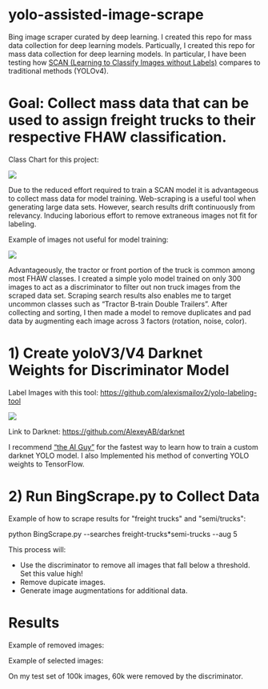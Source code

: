 # yolo-assisted-image-scrape
Bing image scraper curated by deep learning. I created this repo for mass data collection for deep learning models. Particually, I created this repo for mass data collection for deep learning models. In particular, I have been testing how [SCAN (Learning to Classify Images without Labels)]( https://arxiv.org/pdf/2005.12320.pdf) compares to traditional methods (YOLOv4).

# Goal: Collect mass data that can be used to assign freight trucks to their respective FHAW classification.

Class Chart for this project:

![](https://i.ibb.co/xzHJKqV/classes2small.jpg)

Due to the reduced effort required to train a SCAN model it is advantageous to collect mass data for model training. Web-scraping is a useful tool when generating large data sets. However, search results drift continuously from relevancy. Inducing laborious effort to remove extraneous images not fit for labeling.

Example of images not useful for model training:

![](https://i.ibb.co/3pKtD88/badexamplessmall.png)

Advantageously, the tractor or front portion of the truck is common among most FHAW classes. I created a simple yolo model trained on only 300 images to act as a discriminator to filter out non truck images from the scraped data set. Scraping search results also enables me to target uncommon classes such as “Tractor B-train Double Trailers”. After collecting and sorting, I then made a model to remove duplicates and pad data by augmenting each image across 3 factors (rotation, noise, color).


# 1) Create yoloV3/V4 Darknet Weights for Discriminator Model

Label Images with this tool: https://github.com/alexismailov2/yolo-labeling-tool

![](https://media3.giphy.com/media/apWnL996NJojmc0ROd/giphy.gif)

Link to Darknet: https://github.com/AlexeyAB/darknet

I recommend [“the AI Guy”]( https://github.com/theAIGuysCode?tab=repositories) for the fastest way to learn how to train a custom darknet YOLO model. I also Implemented his method of converting YOLO weights to TensorFlow.

# 2) Run BingScrape.py to Collect Data

Example of how to scrape results for "freight trucks" and "semi/trucks": 

python BingScrape.py --searches freight-trucks*semi-trucks --aug 5

This process will:
 - Use the discriminator to remove all images that fall below a threshold. Set this value high!
 - Remove dupicate images.
 - Generate image augmentations for additional data.

# Results
Example of removed images:

Example of selected images:

On my test set of 100k images, 60k were removed by the discriminator.

